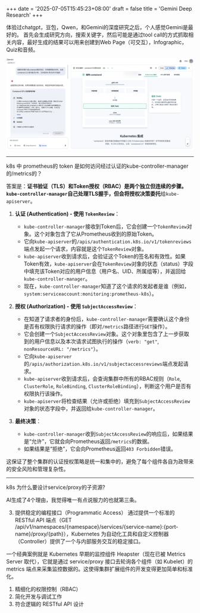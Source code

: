 +++
date = '2025-07-05T15:45:23+08:00'
draft = false
title = 'Gemini Deep Research'
+++

体验过chatgpt，豆包，Qwen，和Gemini的深度研究之后，个人感觉Gemini是最好的。
首先会生成研究方向，搜索关键字，然后可能是通过tool call的方式抓取相关内容，最好生成的结果可以用来创建到Web Page（可交互），Infographic，Quiz和音频。


![](../../images/deep-research.png)

---

k8s 中 prometheus的 token 是如何访问经过认证的kube-controller-manager的/metrics的？

答案是：**证书验证（TLS）和Token授权（RBAC）是两个独立但连续的步骤。`kube-controller-manager`自己处理TLS握手，但会将授权决策委托**给`kube-apiserver`。

1.  **认证 (Authentication) - 使用 `TokenReview`**：

      * `kube-controller-manager`接收到Token后，它会创建一个`TokenReview`对象。这个对象包含了它从Prometheus收到的原始Token。
      * 它向`kube-apiserver`的`/apis/authentication.k8s.io/v1/tokenreviews`端点发起一个请求，内容就是这个`TokenReview`对象。
      * `kube-apiserver`收到请求后，会验证这个Token的签名和有效性。如果Token有效，`kube-apiserver`会在`TokenReview`对象的状态（status）字段中填充该Token对应的用户信息（用户名、UID、所属组等），并返回给`kube-controller-manager`。
      * 现在，`kube-controller-manager`知道了这个请求的发起者是谁（例如，`system:serviceaccount:monitoring:prometheus-k8s`）。

2.  **授权 (Authorization) - 使用 `SubjectAccessReview`**：

      * 在知道了请求者的身份后，`kube-controller-manager`需要确认这个身份是否有权限执行请求的操作（即对`/metrics`路径进行`GET`操作）。
      * 它会创建一个`SubjectAccessReview`对象。这个对象里包含了上一步获取到的用户信息以及本次请求试图执行的操作（`verb: "get"`, `nonResourceURL: "/metrics"`）。
      * 它向`kube-apiserver`的`/apis/authorization.k8s.io/v1/subjectaccessreviews`端点发起请求。
      * `kube-apiserver`收到请求后，会查询集群中所有的RBAC规则（`Role`, `ClusterRole`, `RoleBinding`, `ClusterRoleBinding`），判断这个用户是否有权限执行该操作。
      * `kube-apiserver`将检查结果（允许或拒绝）填充到`SubjectAccessReview`对象的状态字段中，并返回给`kube-controller-manager`。

3.  **最终决策**：

      * `kube-controller-manager`收到`SubjectAccessReview`的响应后，如果结果是“允许”，它就会向Prometheus返回`/metrics`的数据。
      * 如果结果是“拒绝”，它会向Prometheus返回`403 Forbidden`错误。

这保证了整个集群的认证授权策略是统一和集中的，避免了每个组件各自为政带来的安全风险和管理复杂性。

---
k8s 为什么要设计service/proxy的子资源?

AI生成了4个理由，我觉得唯一有点说服力的也就第三条。

3. 提供稳定的编程接口（Programmatic Access）
通过提供一个标准的 RESTful API 端点（GET /api/v1/namespaces/{namespace}/services/{service-name}:{port-name}/proxy/{path}），Kubernetes 为自动化工具和自定义控制器（Controller）提供了一个与内部服务交互的稳定接口。

一个经典案例就是 Kubernetes 早期的监控组件 Heapster（现在已被 Metrics Server 取代），它就是通过 service/proxy 接口去轮询各个组件（如 Kubelet）的 metrics 端点来采集监控数据的。这使得集群扩展组件的开发变得更加简单和标准化。

1. 精细化的权限控制（RBAC）
2. 简化开发与调试工作
4. 符合逻辑的 RESTful API 设计
